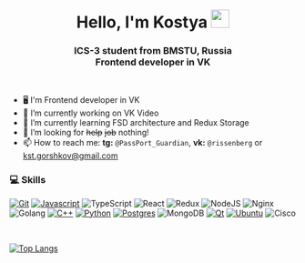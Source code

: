 <h1 align="center">Hello, I'm Kostya
<img src="https://github.com/blackcater/blackcater/raw/main/images/Hi.gif" height="32" width="32"/></h1>
<h3 align="center">ICS-3 student from BMSTU, Russia <br/> Frontend developer in VK</h3>

<br>

- 🖥 I'm Frontend developer in VK
- 🔭 I’m currently working on VK Video
- 🌱 I’m currently learning FSD architecture and Redux Storage
- 🤔 I’m looking for ~~help~~ ~~job~~ nothing!
- 📫 How to reach me: **tg:**  ```@PassPort_Guardian```, **vk:**  ```@rissenberg``` or kst.gorshkov@gmail.com


### :computer: Skills
[![Git](https://img.shields.io/badge/-Git-F05032?style=for-the-badge&logo=Git&color=grey&logoColor=white)]()
[![Javascript](https://img.shields.io/badge/JavaScript-323330?style=for-the-badge&logo=javascript&logoColor=F7DF1E)]()
![TypeScript](https://img.shields.io/badge/typescript-%23007ACC.svg?style=for-the-badge&logo=typescript&logoColor=white)
![React](https://img.shields.io/badge/react-%2320232a.svg?style=for-the-badge&logo=react&logoColor=%2361DAFB)
![Redux](https://img.shields.io/badge/redux-%23593d88.svg?style=for-the-badge&logo=redux&logoColor=white)
![NodeJS](https://img.shields.io/badge/node.js-6DA55F?style=for-the-badge&logo=node.js&logoColor=white)
![Nginx](https://img.shields.io/badge/nginx-%23009639.svg?style=for-the-badge&logo=nginx&logoColor=white)
![Golang](https://img.shields.io/badge/go-%2300ADD8.svg?style=for-the-badge&logo=go&logoColor=white)
[![C++](https://img.shields.io/badge/C%2B%2B-00599C?style=for-the-badge&logo=c%2B%2B&logoColor=white)]()
[![Python](https://img.shields.io/badge/Python-14354C?style=for-the-badge&logo=python&logoColor=white)]()
[![Postgres](https://img.shields.io/badge/PostgreSQL-316192?style=for-the-badge&logo=postgresql&logoColor=white)]()
![MongoDB](https://img.shields.io/badge/MongoDB-%234ea94b.svg?style=for-the-badge&logo=mongodb&logoColor=white)
[![Qt](https://img.shields.io/badge/Qt-%23217346.svg?style=for-the-badge&logo=Qt&logoColor=white)]()
[![Ubuntu](https://img.shields.io/badge/Ubuntu-E95420?style=for-the-badge&logo=ubuntu&logoColor=white)]()
![Cisco](https://img.shields.io/badge/cisco-%23049fd9.svg?style=for-the-badge&logo=cisco&logoColor=black)

<!-- ### 🏆 Stats
[![Anurag's github stats](https://github-readme-stats.vercel.app/api?username=rissenberg&show_icons=true&hide=prs&theme=react)](https://github.com/anuraghazra/github-readme-stats) -->

<br>

[![Top Langs](https://github-readme-stats.vercel.app/api/top-langs/?username=rissenberg&langs_count=15&theme=github_dark&layout=compact&count_private=true&border_color=373b42)](https://github.com/anuraghazra/github-readme-stats)

<!-- [![trophy](https://github-profile-trophy.vercel.app/?username=rissenberg&theme=onedark)](https://github.com/ryo-ma/github-profile-trophy) -->

